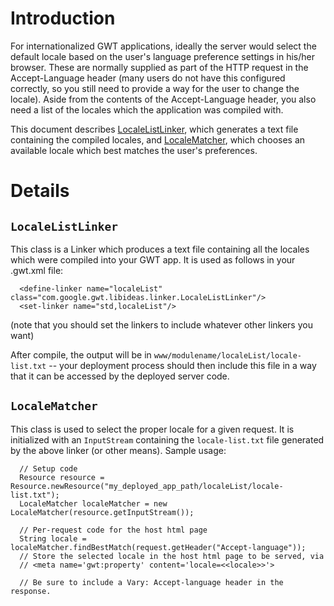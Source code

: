# Introduction #

For internationalized GWT applications, ideally the server would select the default locale based on the user's language preference settings in his/her browser.  These are normally supplied as part of the HTTP request in the Accept-Language header (many users do not have this configured correctly, so you still need to provide a way for the user to change the locale).  Aside from the contents of the Accept-Language header, you also need a list of the locales which the application was compiled with.

This document describes [LocaleListLinker](http://google-web-toolkit-incubator.googlecode.com/svn/trunk/src/com/google/gwt/libideas/linker/LocaleListLinker.java), which generates a text file containing the compiled locales, and [LocaleMatcher](http://google-web-toolkit-incubator.googlecode.com/svn/trunk/src/com/google/gwt/libideas/server/LocaleMatcher.java), which chooses an available locale which best matches the user's preferences.


# Details #

## `LocaleListLinker` ##

This class is a Linker which produces a text file containing all the locales which were compiled into your GWT app.  It is used as follows in your .gwt.xml file:
```
  <define-linker name="localeList" class="com.google.gwt.libideas.linker.LocaleListLinker"/>
  <set-linker name="std,localeList"/>
```
(note that you should set the linkers to include whatever other linkers you want)

After compile, the output will be in `www/modulename/localeList/locale-list.txt` -- your deployment process should then include this file in a way that it can be accessed by the deployed server code.

## `LocaleMatcher` ##

This class is used to select the proper locale for a given request.  It is initialized with an `InputStream` containing the `locale-list.txt` file generated by the above linker (or other means).  Sample usage:
```
  // Setup code
  Resource resource = Resource.newResource("my_deployed_app_path/localeList/locale-list.txt");
  LocaleMatcher localeMatcher = new LocaleMatcher(resource.getInputStream());

  // Per-request code for the host html page
  String locale = localeMatcher.findBestMatch(request.getHeader("Accept-language"));
  // Store the selected locale in the host html page to be served, via
  // <meta name='gwt:property' content='locale=<<locale>>'>

  // Be sure to include a Vary: Accept-language header in the response.
```